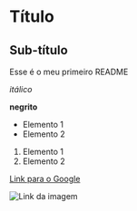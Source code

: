 # Título

## Sub-título

Esse é o meu primeiro README

*itálico*

**negrito**

- Elemento 1
- Elemento 2

1) Elemento 1
2) Elemento 2

[Link para o Google](http://www.google.com)

![Link da imagem](https://upload.wikimedia.org/wikipedia/commons/c/c1/Google_%22G%22_logo.svg)